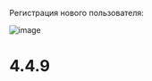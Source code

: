 
Регистрация нового пользователя:

![image](https://github.com/ShevPa/4.4.9/assets/79200692/be737fea-8eaf-4b24-8370-c537345be843)
# 4.4.9
